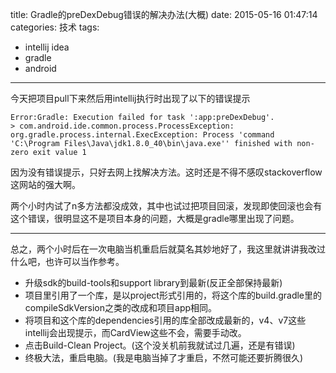 title: Gradle的preDexDebug错误的解决办法(大概)
date: 2015-05-16 01:47:14
categories: 技术
tags: 
- intellij idea
- gradle
- android
---

今天把项目pull下来然后用intellij执行时出现了以下的错误提示
```
Error:Gradle: Execution failed for task ':app:preDexDebug'.
> com.android.ide.common.process.ProcessException: org.gradle.process.internal.ExecException: Process 'command 'C:\Program Files\Java\jdk1.8.0_40\bin\java.exe'' finished with non-zero exit value 1
```
因为没有错误提示，只好去网上找解决方法。这时还是不得不感叹stackoverflow这网站的强大啊。

两个小时内试了n多方法都没成效，其中也试过把项目回滚，发现即使回滚也会有这个错误，很明显这不是项目本身的问题，大概是gradle哪里出现了问题。
___
总之，两个小时后在一次电脑当机重启后就莫名其妙地好了，我这里就讲讲我改过什么吧，也许可以当作参考。
- 升级sdk的build-tools和support library到最新(反正全部保持最新)
- 项目里引用了一个库，是以project形式引用的，将这个库的build.gradle里的compileSdkVersion之类的改成和项目app相同。
- 将项目和这个库的dependencies引用的库全部改成最新的，v4、v7这些intellij会出现提示，而CardView这些不会，需要手动改。
- 点击Build-Clean Project。(这个没关机前我就试过几遍，还是有错误)
- 终极大法，重启电脑。(我是电脑当掉了才重启，不然可能还要折腾很久)